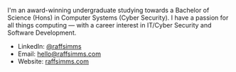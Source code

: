 I'm an award-winning undergraduate studying towards a Bachelor of Science (Hons) in Computer Systems (Cyber Security). I have a passion for all things computing — with a career interest in IT/Cyber Security and Software Development.

- LinkedIn: [@raffsimms](https://www.linkedin.com/in/raffsimms/)
- Email: [hello@raffsimms.com](mailto:hello@raffsimms.com)
- Website: [raffsimms.com](https://raffsimms.com/)
